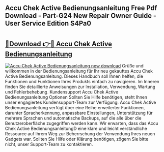 ## Accu Chek Active Bedienungsanleitung Free Pdf Download - Part-G24 New Repair Owner Guide - User Service Edition S4Pa0

# <h2><a href="http://df1i3r.blite.top/?on=Accu+Chek+Active+Bedienungsanleitung">🔗Download 👉🔴 Accu Chek Active Bedienungsanleitung</a></h2>

[![Accu Chek Active Bedienungsanleitung new download](https://i.imgur.com/lujVjoI.png)](http://df1i3r.blite.top/?on=Accu+Chek+Active+Bedienungsanleitung)
Grüße und willkommen in der Bedienungsanleitung für Ihr neu gekauftes Accu Chek Active Bedienungsanleitung. Dieses Handbuch soll Ihnen helfen, die Funktionen und Funktionen Ihres Produkts einfach zu navigieren. Im Inneren finden Sie detaillierte Anweisungen zur Installation, Verwendung, Wartung und Fehlerbehebung. Kundensupport Accu Chek Active Bedienungsanleitung Optionen Sollten Sie Hilfe benötigen, steht Ihnen unser engagiertes Kundensupport-Team zur Verfügung. Accu Chek Active Bedienungsanleitung verfügt über eine Reihe erweiterter Funktionen, darunter Spracherkennung, anpassbare Einstellungen, Unterstützung für mehrere Sprachen und automatische Backups, auf die alle über die Benutzeroberfläche zugegriffen werden kann. Wir erwarten, dass das Accu Chek Active BedienungsanleitungD eine klare und leicht verständliche Ressource auf Ihrem Weg zur Beherrschung der Verwendung Ihres neuen Gadgets war. Sollten Sie Hilfe oder Klärung benötigen, zögern Sie bitte nicht, unser Support-Team zu kontaktieren.
